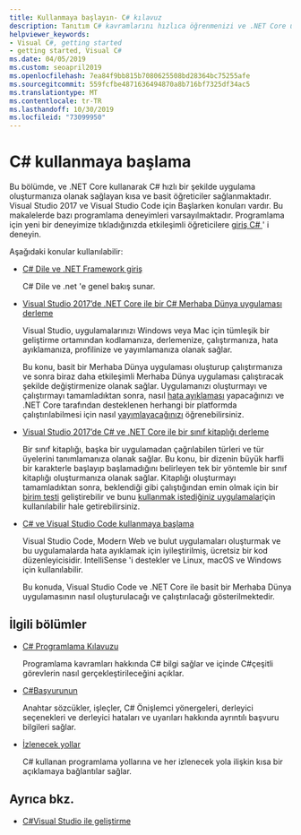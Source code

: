 ```yaml
---
title: Kullanmaya başlayın- C# kılavuz
description: Tanıtım C# kavramlarını hızlıca öğrenmenizi ve .NET Core uygulamaları yazmanızı sağlayan kısa, basit öğreticiler bulun.
helpviewer_keywords:
- Visual C#, getting started
- getting started, Visual C#
ms.date: 04/05/2019
ms.custom: seoapril2019
ms.openlocfilehash: 7ea84f9bb815b7080625508bd28364bc75255afe
ms.sourcegitcommit: 559fcfbe4871636494870a8b716bf7325df34ac5
ms.translationtype: MT
ms.contentlocale: tr-TR
ms.lasthandoff: 10/30/2019
ms.locfileid: "73099950"
---
```

# <a name="get-started-with-c"></a>C\# kullanmaya başlama

Bu bölümde, ve .NET Core kullanarak C# hızlı bir şekilde uygulama oluşturmanıza olanak sağlayan kısa ve basit öğreticiler sağlanmaktadır. Visual Studio 2017 ve Visual Studio Code için Başlarken konuları vardır. Bu makalelerde bazı programlama deneyimleri varsayılmaktadır. Programlama için yeni bir deneyimize tıkladığınızda etkileşimli öğreticilere [giriş C# ](../tutorials/intro-to-csharp/index.md) ' i deneyin.

Aşağıdaki konular kullanılabilir:

- [C# Dile ve .NET Framework giriş](introduction-to-the-csharp-language-and-the-net-framework.md)

     C# Dile ve .net 'e genel bakış sunar.

- [Visual Studio 2017’de .NET Core ile bir C# Merhaba Dünya uygulaması derleme](../../core/tutorials/with-visual-studio.md)

   Visual Studio, uygulamalarınızı Windows veya Mac için tümleşik bir geliştirme ortamından kodlamanıza, derlemenize, çalıştırmanıza, hata ayıklamanıza, profilinize ve yayımlamanıza olanak sağlar.

   Bu konu, basit bir Merhaba Dünya uygulaması oluşturup çalıştırmanıza ve sonra biraz daha etkileşimli Merhaba Dünya uygulaması çalıştıracak şekilde değiştirmenize olanak sağlar. Uygulamanızı oluşturmayı ve çalıştırmayı tamamladıktan sonra, nasıl [hata ayıklaması](../../core/tutorials/debugging-with-visual-studio.md) yapacağınızı ve .NET Core tarafından desteklenen herhangi bir platformda çalıştırılabilmesi için nasıl [yayımlayacağınızı](../../core/tutorials/publishing-with-visual-studio.md) öğrenebilirsiniz.

- [Visual Studio 2017’de C# ve .NET Core ile bir sınıf kitaplığı derleme](../../core/tutorials/library-with-visual-studio.md)

   Bir sınıf kitaplığı, başka bir uygulamadan çağrılabilen türleri ve tür üyelerini tanımlamanıza olanak sağlar. Bu konu, bir dizenin büyük harfli bir karakterle başlayıp başlamadığını belirleyen tek bir yöntemle bir sınıf kitaplığı oluşturmanıza olanak sağlar. Kitaplığı oluşturmayı tamamladıktan sonra, beklendiği gibi çalıştığından emin olmak için bir [birim testi](../../core/tutorials/testing-library-with-visual-studio.md) geliştirebilir ve bunu [kullanmak istediğiniz uygulamalar](../../core/tutorials/consuming-library-with-visual-studio.md)için kullanılabilir hale getirebilirsiniz.

- [C# ve Visual Studio Code kullanmaya başlama](../../core/tutorials/with-visual-studio-code.md)

   Visual Studio Code, Modern Web ve bulut uygulamaları oluşturmak ve bu uygulamalarda hata ayıklamak için iyileştirilmiş, ücretsiz bir kod düzenleyicisidir. IntelliSense 'i destekler ve Linux, macOS ve Windows için kullanılabilir.

   Bu konuda, Visual Studio Code ve .NET Core ile basit bir Merhaba Dünya uygulamasının nasıl oluşturulacağı ve çalıştırılacağı gösterilmektedir.

## <a name="related-sections"></a>İlgili bölümler

- [C# Programlama Kılavuzu](../programming-guide/index.md)

    Programlama kavramları hakkında C# bilgi sağlar ve içinde C#çeşitli görevlerin nasıl gerçekleştirileceğini açıklar.

- [C#Başvurunun](../language-reference/index.md)

    Anahtar sözcükler, işleçler, C# Önişlemci yönergeleri, derleyici seçenekleri ve derleyici hataları ve uyarıları hakkında ayrıntılı başvuru bilgileri sağlar.

- [İzlenecek yollar](../walkthroughs.md)

    C# kullanan programlama yollarına ve her izlenecek yola ilişkin kısa bir açıklamaya bağlantılar sağlar.

## <a name="see-also"></a>Ayrıca bkz.

- [C#Visual Studio ile geliştirme](/visualstudio/get-started/csharp/)
